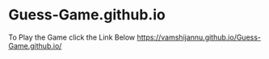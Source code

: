 # Guess-Game.github.io
To Play the Game click the Link Below 
https://vamshijannu.github.io/Guess-Game.github.io/
